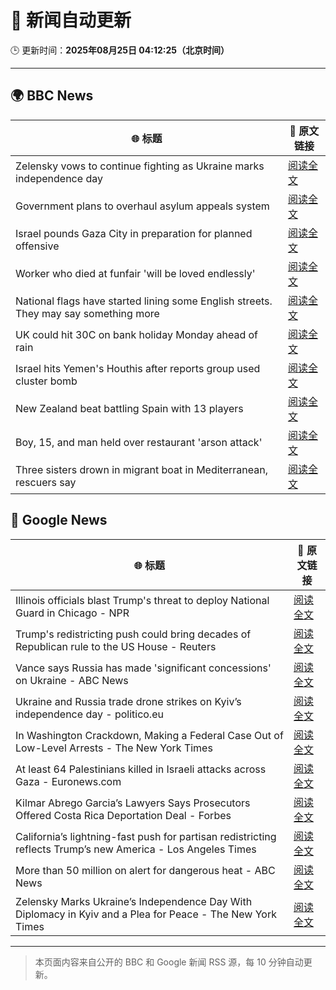 # 🧠 新闻自动更新

🕒 更新时间：**2025年08月25日 04:12:25（北京时间）**

---

## 🌍 BBC News

| 🌐 标题 | 🔗 原文链接 |
|--------|-------------|
| Zelensky vows to continue fighting as Ukraine marks independence day | [阅读全文](https://www.bbc.com/news/articles/czxy2v9dzgxo?at_medium=RSS&at_campaign=rss) |
| Government plans to overhaul asylum appeals system | [阅读全文](https://www.bbc.com/news/articles/cg4xp4ywk47o?at_medium=RSS&at_campaign=rss) |
| Israel pounds Gaza City in preparation for planned offensive | [阅读全文](https://www.bbc.com/news/articles/cvg478y8l09o?at_medium=RSS&at_campaign=rss) |
| Worker who died at funfair 'will be loved endlessly' | [阅读全文](https://www.bbc.com/news/articles/c2djy596rezo?at_medium=RSS&at_campaign=rss) |
| National flags have started lining some English streets. They may say something more | [阅读全文](https://www.bbc.com/news/articles/cx271162ee3o?at_medium=RSS&at_campaign=rss) |
| UK could hit 30C on bank holiday Monday ahead of rain | [阅读全文](https://www.bbc.com/news/articles/cj6yp0j7znxo?at_medium=RSS&at_campaign=rss) |
| Israel hits Yemen's Houthis after reports group used cluster bomb | [阅读全文](https://www.bbc.com/news/articles/c0kzy7r8pl1o?at_medium=RSS&at_campaign=rss) |
| New Zealand beat battling Spain with 13 players | [阅读全文](https://www.bbc.com/sport/rugby-union/articles/cn85q4nnjglo?at_medium=RSS&at_campaign=rss) |
| Boy, 15, and man held over restaurant 'arson attack' | [阅读全文](https://www.bbc.com/news/articles/c1dxy4e9q49o?at_medium=RSS&at_campaign=rss) |
| Three sisters drown in migrant boat in Mediterranean, rescuers say | [阅读全文](https://www.bbc.com/news/articles/cp89rqgjq1no?at_medium=RSS&at_campaign=rss) |

## 📰 Google News

| 🌐 标题 | 🔗 原文链接 |
|--------|-------------|
| Illinois officials blast Trump's threat to deploy National Guard in Chicago - NPR | [阅读全文](https://news.google.com/rss/articles/CBMiuwFBVV95cUxQV2lGcVpJTVlhTTN3eDAxYkFSSEw2UWE1amQ5Sm1vcGxhUWRLUFI2bjVmUm9yYVlhMXdXc2MxQjQ1eTNMbE1DT0l5aWNCTTB6N25kS0lBM1E4S3BmbUdfNXY3WWozeHdaQ3MzZUZlSjhaa05XaW9MTG02akN4TDZfTURGdVZxUmNwVks2YnYwRmZQQ1NBdjQzd2tWb25QbUNwbzdiWnhLUzhpSHNQMmgzRFBsczk2QXZKbEM0?oc=5) |
| Trump's redistricting push could bring decades of Republican rule to the US House - Reuters | [阅读全文](https://news.google.com/rss/articles/CBMitgFBVV95cUxNWjhra0pRc0FkM2pFYjRvRHJiQUtPdEVKRW1IM2gtSnpoTzBoQkpSSlhYdlAza291SHlYVnY3U2xPUzVWZkowOGNFXy1OV3YxU3Vibk4xUlp5SHVLcXYzYjJEVzN0bm4yQ2VwelFfX05meWNxWWd1Qjk0WlJ1Y1E3eExOLVlySHQ5TDZmNVpUN281Tmp0X3YtZzJpbEtYV3l4am9tMV9GN0Z1RU9BdXB5TW1salZBZw?oc=5) |
| Vance says Russia has made 'significant concessions' on Ukraine - ABC News | [阅读全文](https://news.google.com/rss/articles/CBMiogFBVV95cUxNLUZMZDYzMjc3bllNRGEwajI2N3NuMUZJaWFIcE9WQ3Q4b2pOblNjcEJxVnJpeldZWjNlbHJ3dktJZ3dydWlEc0ZyUzVmUUs5bklKaGJoQXd4YXNfVW13NjNTRVF0QnUyRVExZUplOF90ZlZtMV9md19uX1JPQmhtdmhjelRoQ2FHbXhNV1FxZWVjenZXbTR5cWxvQ1lWMnNTVnfSAacBQVVfeXFMTlZGdFdGaXJCWVFsSGcwaU9LaVNlV1VEdXlEQnFEcXdraUpPYnkza1NueXl6VzIxRXlwZzRmWG9GcUJRb2V6V0t6MDZPLXpobzNyWWdxLVhDT3l4YnpERlVNaEF3bVB0aG9LUDN3Y0t0RTg3N01ySW95Q3N4MDZYTnNWWXJTZWppbFBCZEc3M29UNFcxZEtGb0JRXy1EUlVMdWhfSUJiU2s?oc=5) |
| Ukraine and Russia trade drone strikes on Kyiv’s independence day - politico.eu | [阅读全文](https://news.google.com/rss/articles/CBMingFBVV95cUxOQ2dTWjQtYkRmUEVvMUc2b2FjTlJ3bFNqTXlXMlB2UHpuSjJzOUtmTFM5VEZYeTNybkkzcks3YURfbUVsYm53bFBRblN2Qjc0a3hSVEl2dGU5M25vSUtoMTd0UjRQZjVZZ29iajd4VzBXTEZlNl9rckZZMUFjMGprdmZrOW5hZ2hJVm1BSUpvTGFKdDZpSm9uV2FVVnM5dw?oc=5) |
| In Washington Crackdown, Making a Federal Case Out of Low-Level Arrests - The New York Times | [阅读全文](https://news.google.com/rss/articles/CBMikwFBVV95cUxNcHNMb3NDV1M0MWswVEN2SzFNLWYwUTFrekFlUmRqaHNFZU9xeW5SWXprVW9oc0dHbkRzTmxnN1AyRkgzRW4zNHI4a0p3VWo2b2F2Q3lTU2IxbkFDSXM2SWx4Q0ZGSzJORlRSR3JlTjBKYjBKaEdVTkR3RXZvS09pX0lBUkhDbXVhUXFNXzM2VFdURE0?oc=5) |
| At least 64 Palestinians killed in Israeli attacks across Gaza - Euronews.com | [阅读全文](https://news.google.com/rss/articles/CBMixAFBVV95cUxPMXFHcGdGNjFjcjJUU0c1LXJRTFNHYWVMVlduVUFGanJZWVZFZmE3dUhpYkN1THVFY2R0N0xVNjFMZWlKaWVhY1p0eHBxeU9ldjZoUVJfUkdkelNraDlnVWF6UUhlNXZoUEhRSWZjZVNqY1dxQWV1SGp5TmZ6Y2c3anVoNzFXU0JaSjBwanJYOWRvQkdKVHllQlpaQm9fNEdveGg1eEh6b1NseXVrS1hGcXJjUTdqcVhLV0c3c1VhbW9TWG16?oc=5) |
| Kilmar Abrego Garcia’s Lawyers Says Prosecutors Offered Costa Rica Deportation Deal - Forbes | [阅读全文](https://news.google.com/rss/articles/CBMi_AFBVV95cUxNR2wxRkhxYzVvYk5TdzF1RGE3YThfWnVLZnhab21zVHBULWhCTUVSd1o5QnZQUU1UZ3JFOUFTN3U0bFZCeXIxYTcyQTF0RTZuNHhSdHdXdWZGdjMtWUpyQlBKOXd2dUhlalFvUDl5YmFlM0taSUNCWE40SUZ0V1NpTWxDckZUV3B4Y0plWUpNSUc1YnlrT3ZBWXRlMk4zLU9LZFNsWWhaWTNDcHVUNFBJVDdRelBLM05COFRsOWxZNGM0akV6WWhXYWNVNWxKa1BvS3ZseFZDd2Ytc0w1d2lkTHVZRkxXQ1VkNVg4ODVHZHlQWDZuS19zNndJRmI?oc=5) |
| California’s lightning-fast push for partisan redistricting reflects Trump’s new America - Los Angeles Times | [阅读全文](https://news.google.com/rss/articles/CBMi0gFBVV95cUxQbElfWGJwcUxpeFFXQ3VHQkhtS2FTQlNhaktpb3hiNTN6czRsU0gwY1NGQUd3cXNfU0FHcWloSTQwdzUwb0Q3cGRtdkxRRWNuWGxza2NZVFBreURSRlFrSGZQRkFYcHpmNmFHeXdieloyS0IyaTlYdE5rWmVPOF92R2x0VGQ4em1YVnhRbE81TlhJRk04cktUbnhiY3Z5N3RWQXJjVi1MaW45X3ZJdHJLOG5VbXVqSVNqQzlPVzBMeUc3Vmc5aW1KbE5jazJFUlJxTVE?oc=5) |
| More than 50 million on alert for dangerous heat - ABC News | [阅读全文](https://news.google.com/rss/articles/CBMiggFBVV95cUxQNjdEcVlfZVdOTTZnWG1MUW04Q0tnTXlKTm1maVlJM1pra2NkWHlvWFg1VExTWUgxTDVNZGFpTC1oRzQ0THpYdTNjRG0tcUxGWnBWVHF6X3JQVFpRNDJaM0xFTFhLTmg0cU44RlFNNnRZR25DTkNxYld0NjVDMHlEUDRn0gGHAUFVX3lxTE43SUd2b05uMFRpUXRBQXluZzVsZHVNcmtGVVFKWGphZ1pER2h0SlFUcm9GcjNXNE9YME5xa0FxRV9kU0tpQ0IzR1JVRnJZQWtGV3dwMTJBMTdteWNBZC1xV0tZbU85Sngydmx3ZFIyY3g4X3N1bmFFdGpiMmNDV0hNZnZZUTJYbw?oc=5) |
| Zelensky Marks Ukraine’s Independence Day With Diplomacy in Kyiv and a Plea for Peace - The New York Times | [阅读全文](https://news.google.com/rss/articles/CBMijwFBVV95cUxPbl9jX3NKSGJQR211eUxDajAxRkVkaGtSdzRrcDBDbE55WFVxTDFHYU5TcXpPSlN6bklVZVNHUDRZNkcybUt0Tl9sNTNLbGJ0Y0l4MUlud090RmZHZEM4YUpNSGFKaG9abWQ0TE8wQ3l0ay1TZ2ZXQkhuc2k0WEgyeTFoZnlFQXRTZDBCd2czQQ?oc=5) |

---
> 本页面内容来自公开的 BBC 和 Google 新闻 RSS 源，每 10 分钟自动更新。